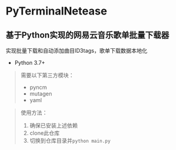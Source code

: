 # PyTerminalNetease
## 基于Python实现的网易云音乐歌单批量下载器
实现批量下载和自动添加曲目ID3tags，歌单下载数据本地化

+ Python 3.7+

> 需要以下第三方模块：
> + pyncm
> + mutagen
> + yaml  

> 使用方法：
> 1. 确保已安装上述依赖
> 2. clone此仓库
> 3. 切换到仓库目录并`python main.py`
